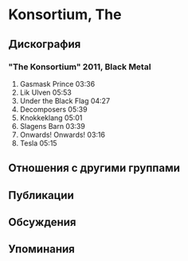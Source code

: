 # Konsortium, The



## Дискография

### "The Konsortium" 2011, Black Metal

1.	 Gasmask Prince	03:36	 
2.	 Lik Ulven	05:53	 
3.	 Under the Black Flag	04:27	 
4.	 Decomposers	05:39	 
5.	 Knokkeklang	05:01	 
6.	 Slagens Barn	03:39	 
7.	 Onwards! Onwards!	03:16	 
8.	 Tesla	05:15


## Отношения с другими группами


## Публикации


## Обсуждения


## Упоминания

